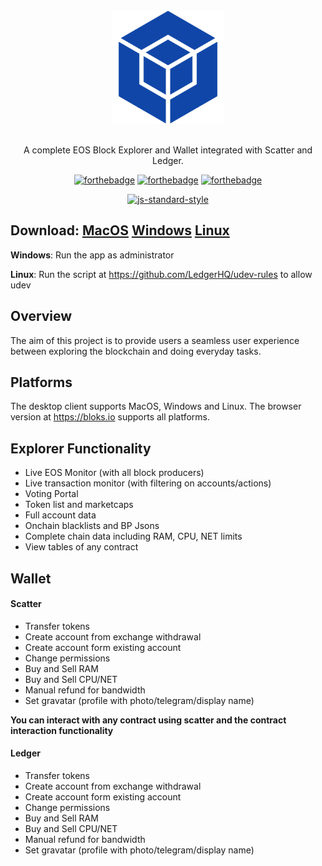 <div align="center">
<br>
<img width="180" src="/icon.png" alt="Bloks.io">
<br>
<br>
</div>

<p align="center" color="#6a737d">
A complete EOS Block Explorer and Wallet integrated with Scatter and Ledger.
</p>

<div align="center">

[![forthebadge](http://forthebadge.com/images/badges/built-with-love.svg)](http://forthebadge.com) [![forthebadge](http://forthebadge.com/images/badges/uses-js.svg)](http://forthebadge.com) [![forthebadge](http://forthebadge.com/images/badges/makes-people-smile.svg)](http://forthebadge.com)
</div>

<div align="center">

[![js-standard-style](https://cdn.rawgit.com/feross/standard/master/badge.svg)](https://github.com/feross/standard)

</div>

## Download: [MacOS](https://github.com/eoscafe/bloks-desktop/releases/download/v1.0.0/Bloks-MacOS-1.0.0.dmg) [Windows](https://github.com/eoscafe/bloks-desktop/releases/download/v1.0.0/Bloks-Windows-1.0.0.exe) [Linux](https://github.com/eoscafe/bloks-desktop/releases/download/v1.0.0/Bloks-Linux-1.0.0.AppImage)

**Windows**: Run the app as administrator

**Linux**: Run the script at https://github.com/LedgerHQ/udev-rules to allow udev

## Overview
The aim of this project is to provide users a seamless user experience between exploring the blockchain and doing everyday tasks.

## Platforms
The desktop client supports MacOS, Windows and Linux. The browser version at https://bloks.io supports all platforms.

## Explorer Functionality
- Live EOS Monitor (with all block producers)
- Live transaction monitor (with filtering on accounts/actions)
- Voting Portal
- Token list and marketcaps
- Full account data
- Onchain blacklists and BP Jsons 
- Complete chain data including RAM, CPU, NET limits
- View tables of any contract

## Wallet
#### Scatter
- Transfer tokens
- Create account from exchange withdrawal
- Create account form existing account
- Change permissions
- Buy and Sell RAM
- Buy and Sell CPU/NET
- Manual refund for bandwidth
- Set gravatar (profile with photo/telegram/display name)

**You can interact with any contract using scatter and the contract interaction functionality**

#### Ledger
- Transfer tokens
- Create account from exchange withdrawal
- Create account form existing account
- Change permissions
- Buy and Sell RAM
- Buy and Sell CPU/NET
- Manual refund for bandwidth
- Set gravatar (profile with photo/telegram/display name)
